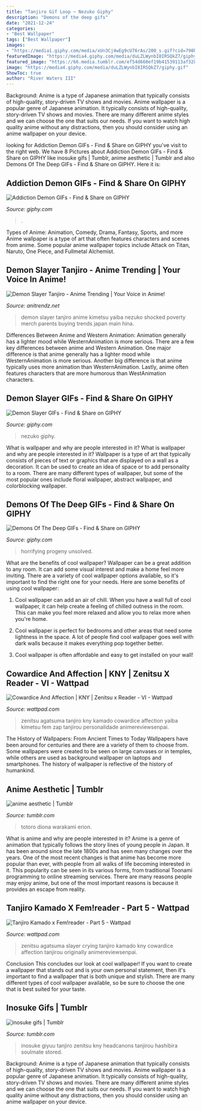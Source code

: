 ```yaml
---
title: "Tanjiro Gif Loop ~ Nezuko Giphy"
description: "Demons of the deep gifs"
date: "2021-12-24"
categories:
- "Best Wallpaper"
tags: ["Best Wallpaper"]
images:
- "https://media1.giphy.com/media/xUn3Cj4wEg9cU76rAs/200_s.gif?cid=790b76112f85b9c9a2a2d33a8bf78630fce01d8e9d7114c1&amp;rid=200_s.gif"
featuredImage: "https://media4.giphy.com/media/duLZLWynbI8IRSQkZ7/giphy.gif"
featured_image: "https://66.media.tumblr.com/ef54d660ef19b41539113af32810aade/tumblr_ptr93kR27V1xkr0iao1_500.gifv"
image: "https://media4.giphy.com/media/duLZLWynbI8IRSQkZ7/giphy.gif"
ShowToc: true
author: "River Waters III"
---
```



Background: Anime is a type of Japanese animation that typically consists of high-quality, story-driven TV shows and movies.
Anime wallpaper is a popular genre of Japanese animation. It typically consists of high-quality, story-driven TV shows and movies. There are many different anime styles and we can choose the one that suits our needs. If you want to watch high quality anime without any distractions, then you should consider using an anime wallpaper on your device.

	

		
looking for Addiction Demon GIFs - Find &amp; Share on GIPHY you've visit to the right web. We have 8 Pictures about Addiction Demon GIFs - Find &amp; Share on GIPHY like inosuke gifs | Tumblr, anime aesthetic | Tumblr and also Demons Of The Deep GIFs - Find &amp; Share on GIPHY. Here it is:
		
    
## Addiction Demon GIFs - Find &amp; Share On GIPHY

<img loading=lazy src="https://media2.giphy.com/media/xjgabbjQKuULe/giphy.gif" onerror="this.onerror=null;this.src='https://tse1.mm.bing.net/th?id=OIP.cg9OMKOVwd2zEOwawc0y6AHaDc&amp;pid=15.1';" alt="Addiction Demon GIFs - Find &amp; Share on GIPHY">

_Source: giphy.com_

>. 

	

Types of Anime: Animation, Comedy, Drama, Fantasy, Sports, and more
Anime wallpaper is a type of art that often features characters and scenes from anime. Some popular anime wallpaper topics include Attack on Titan, Naruto, One Piece, and Fullmetal Alchemist.

    
## Demon Slayer Tanjiro - Anime Trending | Your Voice In Anime!

<img loading=lazy src="https://anitrendz.net/news/wp-content/uploads/2019/04/Demon-Slayer-Tanjiro.png" onerror="this.onerror=null;this.src='https://tse3.mm.bing.net/th?id=OIP.8nHQDXR-FoKFK9oQHv3SeQHaEK&amp;pid=15.1';" alt="Demon Slayer Tanjiro - Anime Trending | Your Voice in Anime!">

_Source: anitrendz.net_

>demon slayer tanjiro anime kimetsu yaiba nezuko shocked poverty merch parents buying trends japan main hina. 

	

Differences Between Anime and Western Animation: Animation generally has a lighter mood while WesternAnimation is more serious.
There are a few key differences between anime and Western Animation. One major difference is that anime generally has a lighter mood while WesternAnimation is more serious. Another big difference is that anime typically uses more animation than WesternAnimation. Lastly, anime often features characters that are more humorous than WestAnimation characters.

    
## Demon Slayer GIFs - Find &amp; Share On GIPHY

<img loading=lazy src="https://media4.giphy.com/media/duLZLWynbI8IRSQkZ7/giphy.gif" onerror="this.onerror=null;this.src='https://tse1.mm.bing.net/th?id=OIP.7YlQs10HuLoamhfTdWNbjQHaEI&amp;pid=15.1';" alt="Demon Slayer GIFs - Find &amp; Share on GIPHY">

_Source: giphy.com_

>nezuko giphy. 

	

What is wallpaper and why are people interested in it?
What is wallpaper and why are people interested in it?
Wallpaper is a type of art that typically consists of pieces of text or graphics that are displayed on a wall as a decoration. It can be used to create an idea of space or to add personality to a room. There are many different types of wallpaper, but some of the most popular ones include floral wallpaper, abstract wallpaper, and colorblocking wallpaper.

    
## Demons Of The Deep GIFs - Find &amp; Share On GIPHY

<img loading=lazy src="https://media1.giphy.com/media/xUn3Cj4wEg9cU76rAs/200_s.gif?cid=790b76112f85b9c9a2a2d33a8bf78630fce01d8e9d7114c1&amp;rid=200_s.gif" onerror="this.onerror=null;this.src='https://tse1.mm.bing.net/th?id=OIP.J_GU7x2O9SJ5iIhLgGj8jQAAAA&amp;pid=15.1';" alt="Demons Of The Deep GIFs - Find &amp; Share on GIPHY">

_Source: giphy.com_

>horrifying progeny unsolved. 

	

What are the benefits of cool wallpaper?
Wallpaper can be a great addition to any room. It can add some visual interest and make a home feel more inviting. There are a variety of cool wallpaper options available, so it's important to find the right one for your needs. Here are some benefits of using cool wallpaper: 
1. Cool wallpaper can add an air of chill. When you have a wall full of cool wallpaper, it can help create a feeling of chilled outness in the room. This can make you feel more relaxed and allow you to relax more when you're home. 

2. Cool wallpaper is perfect for bedrooms and other areas that need some lightness in the space. A lot of people find cool wallpaper goes well with dark walls because it makes everything pop together better. 

3. Cool wallpaper is often affordable and easy to get installed on your wall!

    
## Cowardice And Affection | KNY | Zenitsu X Reader - VI - Wattpad

<img loading=lazy src="https://em.wattpad.com/44553760ae1b0f773c702a2289a1e6060b228b7a/68747470733a2f2f73332e616d617a6f6e6177732e636f6d2f776174747061642d6d656469612d736572766963652f53746f7279496d6167652f624d6249575036685358426350773d3d2d3830353738353330392e313565326533643538343130626336643532313737393839303034342e676966?s=fit&amp;w=720&amp;h=720" onerror="this.onerror=null;this.src='https://tse4.mm.bing.net/th?id=OIP.mfnFS-m4qwVOeCr2B9po6QHaEK&amp;pid=15.1';" alt="Cowardice And Affection | KNY | Zenitsu x Reader - VI - Wattpad">

_Source: wattpad.com_

>zenitsu agatsuma tanjiro kny kamado cowardice affection yaiba kimetsu fem zap tanjirou personalidade animereviewsenpai. 

	

The History of Wallpapers: From Ancient Times to Today
Wallpapers have been around for centuries and there are a variety of them to choose from. Some wallpapers were created to be seen on large canvases or in temples, while others are used as background wallpaper on laptops and smartphones. The history of wallpaper is reflective of the history of humankind.

    
## Anime Aesthetic | Tumblr

<img loading=lazy src="https://66.media.tumblr.com/ef54d660ef19b41539113af32810aade/tumblr_ptr93kR27V1xkr0iao1_500.gifv" onerror="this.onerror=null;this.src='https://tse1.mm.bing.net/th?id=OIP.DaFW9P6Sdi7QouSCcy1KOQHaDn&amp;pid=15.1';" alt="anime aesthetic | Tumblr">

_Source: tumblr.com_

>totoro diona warakami erion. 

	

What is anime and why are people interested in it?
Anime is a genre of animation that typically follows the story lines of young people in Japan. It has been around since the late 1800s and has seen many changes over the years. One of the most recent changes is that anime has become more popular than ever, with people from all walks of life becoming interested in it. This popularity can be seen in its various forms, from traditional Toonami programming to online streaming services. There are many reasons people may enjoy anime, but one of the most important reasons is because it provides an escape from reality.

    
## Tanjiro Kamado X Fem!reader - Part 5 - Wattpad

<img loading=lazy src="https://d.wattpad.com/story_parts/962084072/images/163aa69e0eeaf049403154518366.jpg" onerror="this.onerror=null;this.src='https://tse3.mm.bing.net/th?id=OIP.7Bi6F-mToMgcnLwRT3KrcAHaEK&amp;pid=15.1';" alt="Tanjiro Kamado x Fem!reader - Part 5 - Wattpad">

_Source: wattpad.com_

>zenitsu agatsuma slayer crying tanjiro kamado kny cowardice affection tanjirou originally animereviewsenpai. 

	

Conclusion
This concludes our look at cool wallpaper! If you want to create a wallpaper that stands out and is your own personal statement, then it's important to find a wallpaper that is both unique and stylish. There are many different types of cool wallpaper available, so be sure to choose the one that is best suited for your taste.

    
## Inosuke Gifs | Tumblr

<img loading=lazy src="https://64.media.tumblr.com/0d43072bff0493e5a0c9346b204d8a7e/tumblr_py8nxfNwuM1ytusrco1_500.gifv" onerror="this.onerror=null;this.src='https://tse2.mm.bing.net/th?id=OIP.2VKh-Bg0_kV8YA2G4NTWMwHaEK&amp;pid=15.1';" alt="inosuke gifs | Tumblr">

_Source: tumblr.com_

>inosuke giyuu tanjiro zenitsu kny headcanons tanjirou hashibira soulmate stored. 

	

Background: Anime is a type of Japanese animation that typically consists of high-quality, story-driven TV shows and movies.
Anime wallpaper is a popular genre of Japanese animation. It typically consists of high-quality, story-driven TV shows and movies. There are many different anime styles and we can choose the one that suits our needs. If you want to watch high quality anime without any distractions, then you should consider using an anime wallpaper on your device.

